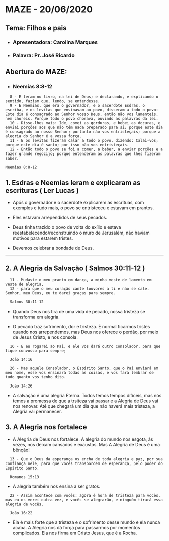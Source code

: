 # MAZE - 20/06/2020

## Tema: Filhos e pais
- ###  Apresentadora: Carolina Marques 
- ### Palavra: Pr. José Ricardo


## Abertura do MAZE:
- ### Neemias 8:8-12

```
  8 - E leram no livro, na lei de Deus; e declarando, e explicando o sentido, faziam que, lendo, se entendesse.
  9 - E Neemias, que era o governador, e o sacerdote Esdras, o escriba, e os levitas que ensinavam ao povo, disseram a todo o povo: Este dia é consagrado ao Senhor vosso Deus, então não vos lamenteis, nem choreis. Porque todo o povo chorava, ouvindo as palavras da lei.
  10 - Disse-lhes mais: Ide, comei as gorduras, e bebei as doçuras, e enviai porções aos que não têm nada preparado para si; porque este dia é consagrado ao nosso Senhor; portanto não vos entristeçais; porque a alegria do Senhor é a vossa força.
  11 - E os levitas fizeram calar a todo o povo, dizendo: Calai-vos; porque este dia é santo; por isso não vos entristeçais.
  12 - Então todo o povo se foi a comer, a beber, a enviar porções e a fazer grande regozijo; porque entenderam as palavras que lhes fizeram saber.

Neemias 8:8-12
```

## 1. Esdras e Neemias leram e explicaram as escrituras ( Ler Lucas )

- Após o governador e o sacerdote explicarem as escrituas, com exemplos e tudo mais, o povo se entristeceu e estavam em prantos.

- Eles estavam arrependidos de seus pecados.
  
- Deus tinha trazido o povo de volta do exílio e estava reestabelecendo/reconstruindo o muro de Jerusalém, não haviam motivos para estarem tristes.

- Devemos celebrar a bondade de Deus.

---  

## 2. A Alegria da Salvação ( Salmos 30:11-12 )

```
  11 - Mudaste o meu pranto em dança, a minha veste de lamento em veste de alegria,
  12 - para que o meu coração cante louvores a ti e não se cale. Senhor, meu Deus, eu te darei graças para sempre.

  Salmos 30:11-12
```

  - Quando Deus nos tira de uma vida de pecado, nossa tristeza se transforma em alegria.

  - O pecado traz sofrimento, dor e tristeza. É normal ficarmos tristes quando nos arrependemos, mas Deus nos oferece o perdão, por meio de Jesus Cristo, e nos consola.

```
  16 - E eu rogarei ao Pai, e ele vos dará outro Consolador, para que fique convosco para sempre;

  João 14:16

  26 - Mas aquele Consolador, o Espírito Santo, que o Pai enviará em meu nome, esse vos ensinará todas as coisas, e vos fará lembrar de tudo quanto vos tenho dito.

  João 14:26
```

  - A salvação é uma alegria Eterna. Todos temos tempos difíceis, mas nós temos a promessa de que a trsiteza vai passar  e a Alegria de Deus vai nos renovar. Até que chegará um dia que não haverá mais tristeza, a Alegria vai permanecer.


## 3. A Alegria nos fortalece

  - A Alegria de Deus nos fortalece. A alegria do mundo nos esgota, ás vezes, nos deixam cansados e exaustos. Mas A Alegria de Deus é uma bênção!

```
  13 - Que o Deus da esperança os encha de toda alegria e paz, por sua confiança nele, para que vocês transbordem de esperança, pelo poder do Espírito Santo.

  Romanos 15:13
```

  - A alegria também nos ensina a ser gratos.

```
  22 - Assim acontece com vocês: agora é hora de tristeza para vocês, mas eu os verei outra vez, e vocês se alegrarão, e ninguém tirará essa alegria de vocês.

  João 16:22
```

- Ela é mais forte que a tristeza e o sofrimento desse mundo e ela nunca acaba. A Alegria nos dá força para passarmos por momentos complicados. Ela nos firma em Cristo Jesus, que é a Rocha.

